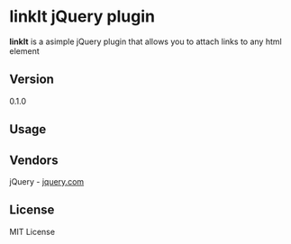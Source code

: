 # linkIt jQuery plugin #

**linkIt** is a asimple jQuery plugin that allows you to attach links to any html element

## Version ##
0.1.0

## Usage ##


## Vendors ##
jQuery - [jquery.com](https://jquery.com)

## License ##
MIT License
